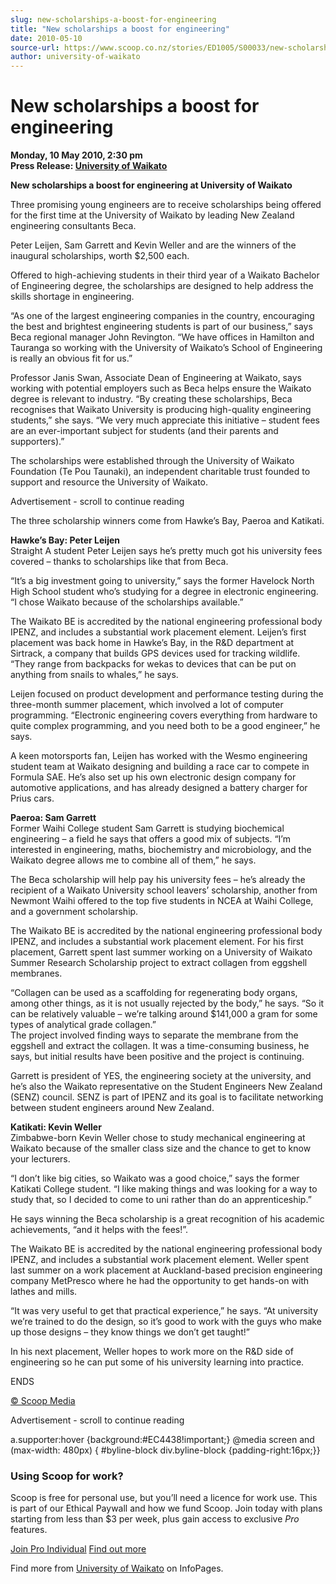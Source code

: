 ```yaml
---
slug: new-scholarships-a-boost-for-engineering
title: "New scholarships a boost for engineering"
date: 2010-05-10
source-url: https://www.scoop.co.nz/stories/ED1005/S00033/new-scholarships-a-boost-for-engineering.htm
author: university-of-waikato
---
```

New scholarships a boost for engineering
========================================

**Monday, 10 May 2010, 2:30 pm**  
**Press Release: [University of Waikato](https://info.scoop.co.nz/University_of_Waikato)**

**New scholarships a boost for engineering at University of Waikato**

Three promising young engineers are to receive scholarships being offered for the first time at the University of Waikato by leading New Zealand engineering consultants Beca.

Peter Leijen, Sam Garrett and Kevin Weller and are the winners of the inaugural scholarships, worth $2,500 each.

Offered to high-achieving students in their third year of a Waikato Bachelor of Engineering degree, the scholarships are designed to help address the skills shortage in engineering.

“As one of the largest engineering companies in the country, encouraging the best and brightest engineering students is part of our business,” says Beca regional manager John Revington. “We have offices in Hamilton and Tauranga so working with the University of Waikato’s School of Engineering is really an obvious fit for us.”

Professor Janis Swan, Associate Dean of Engineering at Waikato, says working with potential employers such as Beca helps ensure the Waikato degree is relevant to industry. “By creating these scholarships, Beca recognises that Waikato University is producing high-quality engineering students,” she says. “We very much appreciate this initiative – student fees are an ever-important subject for students (and their parents and supporters).”

The scholarships were established through the University of Waikato Foundation (Te Pou Taunaki), an independent charitable trust founded to support and resource the University of Waikato.

Advertisement - scroll to continue reading





The three scholarship winners come from Hawke’s Bay, Paeroa and Katikati.

**Hawke’s Bay: Peter Leijen**  
Straight A student Peter Leijen says he’s pretty much got his university fees covered – thanks to scholarships like that from Beca.

“It’s a big investment going to university,” says the former Havelock North High School student who’s studying for a degree in electronic engineering. “I chose Waikato because of the scholarships available.”

The Waikato BE is accredited by the national engineering professional body IPENZ, and includes a substantial work placement element. Leijen’s first placement was back home in Hawke’s Bay, in the R&D department at Sirtrack, a company that builds GPS devices used for tracking wildlife. “They range from backpacks for wekas to devices that can be put on anything from snails to whales,” he says.

Leijen focused on product development and performance testing during the three-month summer placement, which involved a lot of computer programming. “Electronic engineering covers everything from hardware to quite complex programming, and you need both to be a good engineer,” he says.

A keen motorsports fan, Leijen has worked with the Wesmo engineering student team at Waikato designing and building a race car to compete in Formula SAE. He’s also set up his own electronic design company for automotive applications, and has already designed a battery charger for Prius cars.

**Paeroa: Sam Garrett**  
Former Waihi College student Sam Garrett is studying biochemical engineering – a field he says that offers a good mix of subjects. “I’m interested in engineering, maths, biochemistry and microbiology, and the Waikato degree allows me to combine all of them,” he says.

The Beca scholarship will help pay his university fees – he’s already the recipient of a Waikato University school leavers’ scholarship, another from Newmont Waihi offered to the top five students in NCEA at Waihi College, and a government scholarship.

The Waikato BE is accredited by the national engineering professional body IPENZ, and includes a substantial work placement element. For his first placement, Garrett spent last summer working on a University of Waikato Summer Research Scholarship project to extract collagen from eggshell membranes.

“Collagen can be used as a scaffolding for regenerating body organs, among other things, as it is not usually rejected by the body,” he says. “So it can be relatively valuable – we’re talking around $141,000 a gram for some types of analytical grade collagen.”  
The project involved finding ways to separate the membrane from the eggshell and extract the collagen. It was a time-consuming business, he says, but initial results have been positive and the project is continuing.

Garrett is president of YES, the engineering society at the university, and he’s also the Waikato representative on the Student Engineers New Zealand (SENZ) council. SENZ is part of IPENZ and its goal is to facilitate networking between student engineers around New Zealand.

**Katikati: Kevin Weller**  
Zimbabwe-born Kevin Weller chose to study mechanical engineering at Waikato because of the smaller class size and the chance to get to know your lecturers.

“I don’t like big cities, so Waikato was a good choice,” says the former Katikati College student. “I like making things and was looking for a way to study that, so I decided to come to uni rather than do an apprenticeship.”

He says winning the Beca scholarship is a great recognition of his academic achievements, “and it helps with the fees!”.

The Waikato BE is accredited by the national engineering professional body IPENZ, and includes a substantial work placement element. Weller spent last summer on a work placement at Auckland-based precision engineering company MetPresco where he had the opportunity to get hands-on with lathes and mills.

“It was very useful to get that practical experience,” he says. “At university we’re trained to do the design, so it’s good to work with the guys who make up those designs – they know things we don’t get taught!”

In his next placement, Weller hopes to work more on the R&D side of engineering so he can put some of his university learning into practice.

ENDS

[© Scoop Media](http://www.scoop.co.nz/about/terms.html)  

Advertisement - scroll to continue reading



a.supporter:hover {background:#EC4438!important;} @media screen and (max-width: 480px) { #byline-block div.byline-block {padding-right:16px;}}

### Using Scoop for work?

Scoop is free for personal use, but you’ll need a licence for work use. This is part of our Ethical Paywall and how we fund Scoop. Join today with plans starting from less than $3 per week, plus gain access to exclusive _Pro_ features.  
  
[Join Pro Individual](https://pro.scoop.co.nz/Individual/?from=ProIn24) [Find out more](https://pro.scoop.co.nz/using-scoop-for-work/?from=ProIn24)

Find more from [University of Waikato](https://info.scoop.co.nz/University_of_Waikato) on InfoPages.